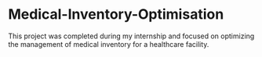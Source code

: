 # Medical-Inventory-Optimisation
This project was completed during my internship and focused on optimizing the management of medical inventory for a healthcare facility.
